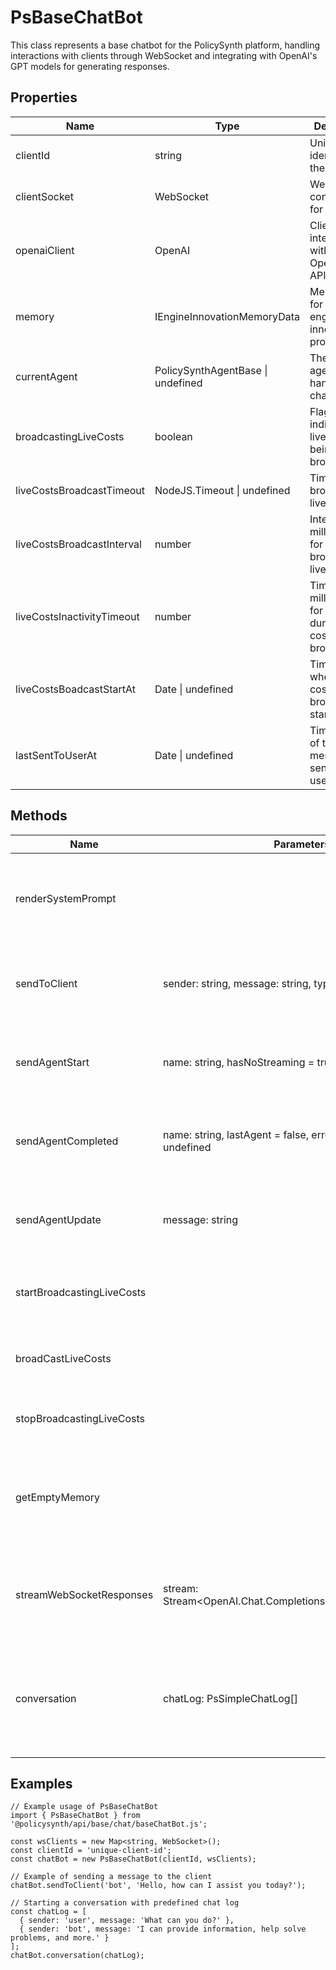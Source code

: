 # PsBaseChatBot

This class represents a base chatbot for the PolicySynth platform, handling interactions with clients through WebSocket and integrating with OpenAI's GPT models for generating responses.

## Properties

| Name                          | Type                                            | Description                                                                 |
|-------------------------------|-------------------------------------------------|-----------------------------------------------------------------------------|
| clientId                      | string                                          | Unique identifier for the client.                                           |
| clientSocket                  | WebSocket                                       | WebSocket connection for the client.                                        |
| openaiClient                  | OpenAI                                          | Client for interacting with OpenAI's API.                                   |
| memory                        | IEngineInnovationMemoryData                     | Memory data for the engine's innovation process.                            |
| currentAgent                  | PolicySynthAgentBase \| undefined               | The current agent handling the chat, if any.                                |
| broadcastingLiveCosts         | boolean                                         | Flag indicating if live costs are being broadcasted.                        |
| liveCostsBroadcastTimeout     | NodeJS.Timeout \| undefined                     | Timeout for broadcasting live costs.                                        |
| liveCostsBroadcastInterval    | number                                          | Interval in milliseconds for broadcasting live costs.                       |
| liveCostsInactivityTimeout    | number                                          | Timeout in milliseconds for inactivity during live cost broadcasting.       |
| liveCostsBoadcastStartAt      | Date \| undefined                               | Timestamp when live cost broadcasting started.                              |
| lastSentToUserAt              | Date \| undefined                               | Timestamp of the last message sent to the user.                             |

## Methods

| Name                        | Parameters                                                                 | Return Type            | Description                                                                                   |
|-----------------------------|----------------------------------------------------------------------------|------------------------|-----------------------------------------------------------------------------------------------|
| renderSystemPrompt          |                                                                            | string                 | Generates a system prompt to be replaced with a user-friendly message.                       |
| sendToClient                | sender: string, message: string, type = "stream"                           | void                   | Sends a message to the client through the WebSocket connection.                              |
| sendAgentStart              | name: string, hasNoStreaming = true                                        | void                   | Notifies the client that an agent has started, with an option for streaming.                 |
| sendAgentCompleted          | name: string, lastAgent = false, error: string \| undefined = undefined    | void                   | Sends a completion message for an agent, including any errors.                               |
| sendAgentUpdate             | message: string                                                             | void                   | Sends an update message from the agent to the client.                                        |
| startBroadcastingLiveCosts  |                                                                            | void                   | Starts the process of broadcasting live costs to the client.                                 |
| broadCastLiveCosts          |                                                                            | void                   | Broadcasts live costs to the client, if broadcasting is active.                               |
| stopBroadcastingLiveCosts   |                                                                            | void                   | Stops broadcasting live costs to the client.                                                 |
| getEmptyMemory              |                                                                            | IEngineInnovationMemoryData | Returns a new, empty memory data structure for the engine's innovation process.              |
| streamWebSocketResponses    | stream: Stream<OpenAI.Chat.Completions.ChatCompletionChunk>                | Promise<void>          | Streams responses from OpenAI's chat completions to the client.                              |
| conversation                | chatLog: PsSimpleChatLog[]                                                 | Promise<void>          | Initiates a conversation with the client, using OpenAI's chat completions for responses.     |

## Examples

```
// Example usage of PsBaseChatBot
import { PsBaseChatBot } from '@policysynth/api/base/chat/baseChatBot.js';

const wsClients = new Map<string, WebSocket>();
const clientId = 'unique-client-id';
const chatBot = new PsBaseChatBot(clientId, wsClients);

// Example of sending a message to the client
chatBot.sendToClient('bot', 'Hello, how can I assist you today?');

// Starting a conversation with predefined chat log
const chatLog = [
  { sender: 'user', message: 'What can you do?' },
  { sender: 'bot', message: 'I can provide information, help solve problems, and more.' }
];
chatBot.conversation(chatLog);
```